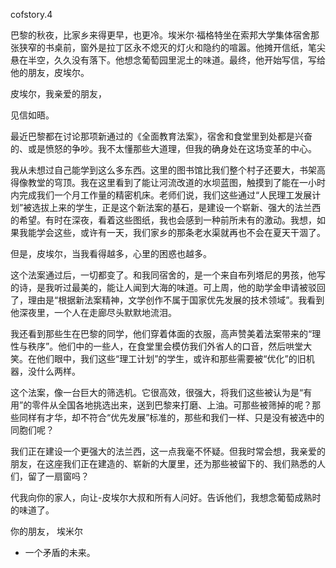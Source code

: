 cofstory.4

巴黎的秋夜，比家乡来得更早，也更冷。埃米尔·福格特坐在索邦大学集体宿舍那张狭窄的书桌前，窗外是拉丁区永不熄灭的灯火和隐约的喧嚣。他摊开信纸，笔尖悬在半空，久久没有落下。他想念葡萄园里泥土的味道。最终，他开始写信，写给他的朋友，皮埃尔。

皮埃尔，我亲爱的朋友，

见信如晤。

最近巴黎都在讨论那项新通过的《全面教育法案》，宿舍和食堂里到处都是兴奋的、或是愤怒的争吵。我不太懂那些大道理，但我的确身处在这场变革的中心。

我从未想过自己能学到这么多东西。这里的图书馆比我们整个村子还要大，书架高得像教堂的穹顶。我在这里看到了能让河流改道的水坝蓝图，触摸到了能在一小时内完成我们一个月工作量的精密机床。老师们说，我们这些通过“人民理工发展计划”被选拔上来的学生，正是这个新法案的基石，是建设一个崭新、强大的法兰西的希望。有时在深夜，看着这些图纸，我也会感到一种前所未有的激动。我想，如果我能学会这些，或许有一天，我们家乡的那条老水渠就再也不会在夏天干涸了。

但是，皮埃尔，当我看得越多，心里的困惑也越多。

这个法案通过后，一切都变了。和我同宿舍的，是一个来自布列塔尼的男孩，他写的诗，是我听过最美的，能让人闻到大海的味道。可上周，他的助学金申请被驳回了，理由是“根据新法案精神，文学创作不属于国家优先发展的技术领域”。我看到他深夜里，一个人在走廊尽头默默地流泪。

我还看到那些生在巴黎的同学，他们穿着体面的衣服，高声赞美着法案带来的“理性与秩序”。他们中的一些人，在食堂里会模仿我们外省人的口音，然后哄堂大笑。在他们眼中，我们这些“理工计划”的学生，或许和那些需要被“优化”的旧机器，没什么两样。

这个法案，像一台巨大的筛选机。它很高效，很强大，将我们这些被认为是“有用”的零件从全国各地挑选出来，送到巴黎来打磨、上油。可那些被筛掉的呢？那些同样有才华，却不符合“优先发展”标准的，那些和我们一样、只是没有被选中的同胞们呢？

我们正在建设一个更强大的法兰西，这一点我毫不怀疑。但我时常会想，我亲爱的朋友，在这座我们正在建造的、崭新的大厦里，还为那些被留下的、我们熟悉的人们，留了一扇窗吗？

代我向你的家人，向让-皮埃尔大叔和所有人问好。告诉他们，我想念葡萄成熟时的味道了。

你的朋友，
埃米尔

* 一个矛盾的未来。